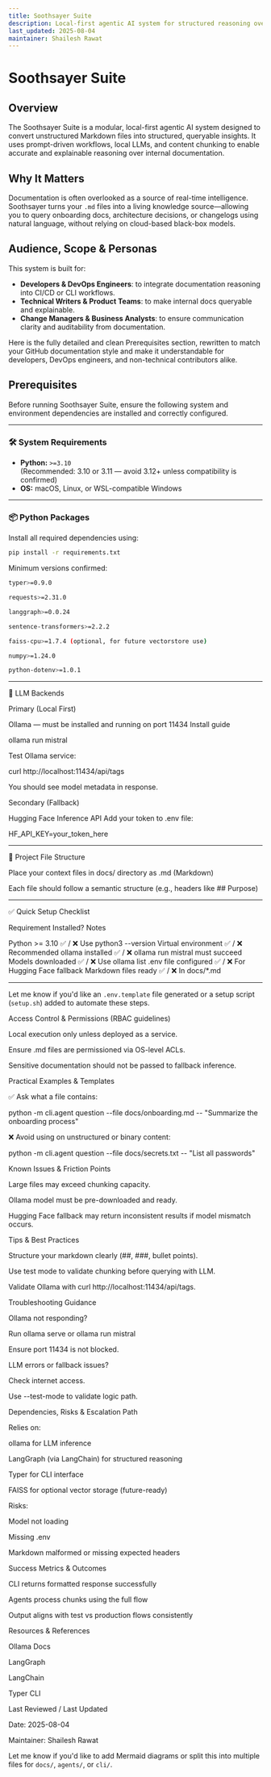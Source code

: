 ```yaml
---
title: Soothsayer Suite
description: Local-first agentic AI system for structured reasoning over Markdown documentation
last_updated: 2025-08-04
maintainer: Shailesh Rawat
---
```


# Soothsayer Suite

## Overview

The Soothsayer Suite is a modular, local-first agentic AI system designed to convert unstructured Markdown files into structured, queryable insights. It uses prompt-driven workflows, local LLMs, and content chunking to enable accurate and explainable reasoning over internal documentation.

## Why It Matters

Documentation is often overlooked as a source of real-time intelligence. Soothsayer turns your `.md` files into a living knowledge source—allowing you to query onboarding docs, architecture decisions, or changelogs using natural language, without relying on cloud-based black-box models.

## Audience, Scope & Personas

This system is built for:

- **Developers & DevOps Engineers**: to integrate documentation reasoning into CI/CD or CLI workflows.
- **Technical Writers & Product Teams**: to make internal docs queryable and explainable.
- **Change Managers & Business Analysts**: to ensure communication clarity and auditability from documentation.

Here is the fully detailed and clean Prerequisites section, rewritten to match your GitHub documentation style and make it understandable for developers, DevOps engineers, and non-technical contributors alike.

## Prerequisites

Before running Soothsayer Suite, ensure the following system and environment dependencies are installed and correctly configured.

---

### 🛠️ System Requirements

- **Python:** `>=3.10`  
  (Recommended: 3.10 or 3.11 — avoid 3.12+ unless compatibility is confirmed)
- **OS:** macOS, Linux, or WSL-compatible Windows

---

### 📦 Python Packages

Install all required dependencies using:

```bash
pip install -r requirements.txt
```
Minimum versions confirmed:
```bash
typer>=0.9.0

requests>=2.31.0

langgraph>=0.0.24

sentence-transformers>=2.2.2

faiss-cpu>=1.7.4 (optional, for future vectorstore use)

numpy>=1.24.0

python-dotenv>=1.0.1
```

---

🧠 LLM Backends

Primary (Local First)

Ollama — must be installed and running on port 11434
Install guide


ollama run mistral

Test Ollama service:

curl http://localhost:11434/api/tags

You should see model metadata in response.

Secondary (Fallback)

Hugging Face Inference API
Add your token to .env file:


HF_API_KEY=your_token_here


---

📄 Project File Structure

Place your context files in docs/ directory as .md (Markdown)

Each file should follow a semantic structure (e.g., headers like ## Purpose)



---

✅ Quick Setup Checklist

Requirement	Installed?	Notes

Python >= 3.10	✅ / ❌	Use python3 --version
Virtual environment	✅ / ❌	Recommended
ollama installed	✅ / ❌	ollama run mistral must succeed
Models downloaded	✅ / ❌	Use ollama list
.env file configured	✅ / ❌	For Hugging Face fallback
Markdown files ready	✅ / ❌	In docs/*.md



---

Let me know if you'd like an `.env.template` file generated or a setup script (`setup.sh`) added to automate these steps.



Access Control & Permissions (RBAC guidelines)

Local execution only unless deployed as a service.

Ensure .md files are permissioned via OS-level ACLs.

Sensitive documentation should not be passed to fallback inference.


Practical Examples & Templates

✅ Ask what a file contains:

python -m cli.agent question --file docs/onboarding.md -- "Summarize the onboarding process"

❌ Avoid using on unstructured or binary content:

python -m cli.agent question --file docs/secrets.txt -- "List all passwords"

Known Issues & Friction Points

Large files may exceed chunking capacity.

Ollama model must be pre-downloaded and ready.

Hugging Face fallback may return inconsistent results if model mismatch occurs.


Tips & Best Practices

Structure your markdown clearly (##, ###, bullet points).

Use test mode to validate chunking before querying with LLM.

Validate Ollama with curl http://localhost:11434/api/tags.


Troubleshooting Guidance

Ollama not responding?

Run ollama serve or ollama run mistral

Ensure port 11434 is not blocked.


LLM errors or fallback issues?

Check internet access.

Use --test-mode to validate logic path.



Dependencies, Risks & Escalation Path

Relies on:

ollama for LLM inference

LangGraph (via LangChain) for structured reasoning

Typer for CLI interface

FAISS for optional vector storage (future-ready)


Risks:

Model not loading

Missing .env

Markdown malformed or missing expected headers



Success Metrics & Outcomes

CLI returns formatted response successfully

Agents process chunks using the full flow

Output aligns with test vs production flows consistently


Resources & References

Ollama Docs

LangGraph

LangChain

Typer CLI


Last Reviewed / Last Updated

Date: 2025-08-04

Maintainer: Shailesh Rawat


Let me know if you'd like to add Mermaid diagrams or split this into multiple files for `docs/`, `agents/`, or `cli/`.

